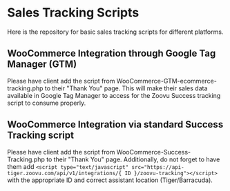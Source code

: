 # Sales Tracking Scripts
Here is the repository for basic sales tracking scripts for different platforms.

## WooCommerce Integration through Google Tag Manager (GTM)
Please have client add the script from WooCommerce-GTM-ecommerce-tracking.php to their "Thank You" page. This will make their sales data available in Google Tag Manager to access for the Zoovu Success tracking script to consume properly.

## WooCommerce Integration via standard Success Tracking script
Please have client add the script from WooCommerce-Success-Tracking.php to their "Thank You" page. Additionally, do not forget to have them add `<script type="text/javascript" src="https://api-tiger.zoovu.com/api/v1/integrations/{ ID }/zoovu-tracking"></script>` with the appropriate ID and correct assistant location (Tiger/Barracuda).